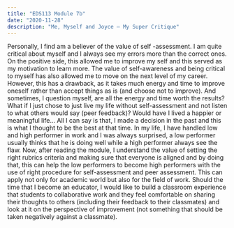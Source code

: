 ```yaml
---
title: "EDS113 Module 7b"
date: "2020-11-28"
description: "Me, Myself and Joyce – My Super Critique"
---
```


Personally, I find am a believer of the value of self -assessment. I am quite critical about myself and I always see my errors more than the correct ones. On the positive side, this allowed me to improve my self and this served as my motivation to learn more. The value of self-awareness and being critical to myself has also allowed me to move on the next level of my career. However, this has a drawback, as it takes much energy and time to improve oneself rather than accept things as is (and choose not to improve). And sometimes, I question myself, are all the energy and time worth the results? What if I just chose to just live my life without self-assessment and not listen to what others would say (peer feedback)? Would have I lived a happier or meaningful life… All I can say is that, I made a decision in the past and this is what I thought to be the best at that time.
In my life, I have handled low and high performer in work and I was always surprised, a low performer usually thinks that he is doing well while a high performer always see the flaw. Now, after reading the module, I understand the value of setting the right rubrics criteria and making sure that everyone is aligned and by doing that, this can help the low performers to become high performers with the use of right procedure for self-assessment and peer assessment. This can apply not only for academic world but also for the field of work.
Should the time that I become an educator, I would like to build a classroom experience that students to collaborative work and they feel comfortable on sharing their thoughts to others (including their feedback to their classmates) and look at it on the perspective of improvement (not something that should be taken negatively against a classmate).


